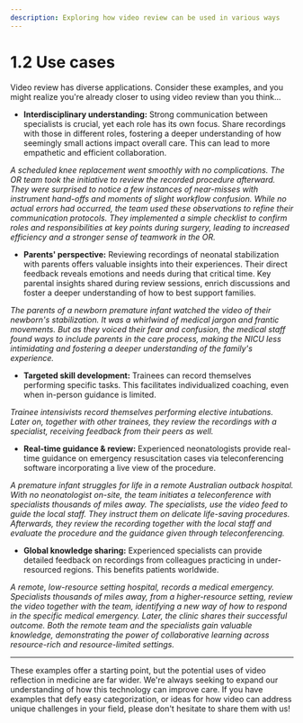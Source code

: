 ```yaml
---
description: Exploring how video review can be used in various ways
---
```


# 1.2 Use cases

Video review has diverse applications. Consider these examples, and you might realize you're already closer to using video review than you think...

* **Interdisciplinary understanding:** Strong communication between specialists is crucial, yet each role has its own focus. Share recordings with those in different roles, fostering a deeper understanding of how seemingly small actions impact overall care. This can lead to more empathetic and efficient collaboration.

_A scheduled knee replacement went smoothly with no complications. The OR team took the initiative to review the recorded procedure afterward. They were surprised to notice a few instances of near-misses with instrument hand-offs and moments of slight workflow confusion. While no actual errors had occurred, the team used these observations to refine their communication protocols. They implemented a simple checklist to confirm roles and responsibilities at key points during surgery, leading to increased efficiency and a stronger sense of teamwork in the OR._

* **Parents' perspective:** Reviewing recordings of neonatal stabilization with parents offers valuable insights into their experiences. Their direct feedback reveals emotions and needs during that critical time. Key parental insights shared during review sessions, enrich discussions and foster a deeper understanding of how to best support families.

_The parents of a newborn premature infant watched the video of their newborn's stabilization. It was a whirlwind of medical jargon and frantic movements. But as they voiced their fear and confusion, the medical staff found ways to include parents in the care process, making the NICU less intimidating and fostering a deeper understanding of the family's experience._

* **Targeted skill development:** Trainees can record themselves performing specific tasks. This facilitates individualized coaching, even when in-person guidance is limited.

_Trainee intensivists record themselves performing elective intubations. Later on, together with other trainees, they review the recordings with a specialist, receiving feedback from their peers as well._

* **Real-time guidance & review:** Experienced neonatologists provide real-time guidance on emergency resuscitation cases via teleconferencing software incorporating a live view of the procedure.

_A premature infant struggles for life in a remote Australian outback hospital. With no neonatologist on-site, the team initiates a teleconference with specialists thousands of miles away. The specialists, use the video feed to guide the local staff. They instruct them on delicate life-saving procedures. Afterwards, they review the recording together with the local staff and evaluate the procedure and the guidance given through teleconferencing._

* **Global knowledge sharing:** Experienced specialists can provide detailed feedback on recordings from colleagues practicing in under-resourced regions. This benefits patients worldwide.

_A remote, low-resource setting hospital, records a medical emergency. Specialists thousands of miles away, from a higher-resource setting, review the video together with the team, identifying a new way of how to respond in the specific medical emergency. Later, the clinic shares their successful outcome. Both the remote team and the specialists gain valuable knowledge, demonstrating the power of collaborative learning across resource-rich and resource-limited settings._

***

These examples offer a starting point, but the potential uses of video reflection in medicine are far wider. We're always seeking to expand our understanding of how this technology can improve care. If you have examples that defy easy categorization, or ideas for how video can address unique challenges in your field, please don't hesitate to share them with us!
